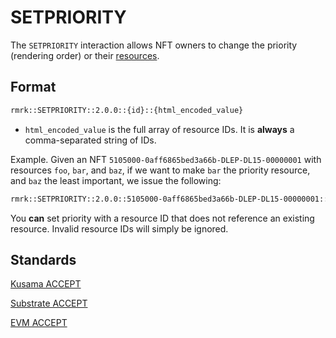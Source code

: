 # SETPRIORITY

The `SETPRIORITY` interaction allows NFT owners to change the priority (rendering order) or their
[resources](../entities/nft.md#resources-and-resource).

## Format

```txt
rmrk::SETPRIORITY::2.0.0::{id}::{html_encoded_value}
```

- `html_encoded_value` is the full array of resource IDs. It is **always** a comma-separated string
  of IDs.

Example. Given an NFT `5105000-0aff6865bed3a66b-DLEP-DL15-00000001` with resources `foo`, `bar`, and
`baz`, if we want to make `bar` the priority resource, and `baz` the least important, we issue the
following:

```txt
rmrk::SETPRIORITY::2.0.0::5105000-0aff6865bed3a66b-DLEP-DL15-00000001::bar,foo,baz
```

You **can** set priority with a resource ID that does not reference an existing resource. Invalid
resource IDs will simply be ignored.

## Standards

[Kusama ACCEPT](../../kusama/interactions/accept.md)

[Substrate ACCEPT](../../substrate/interactions/accept.md)

[EVM ACCEPT](../../evm/interactions/accept.md)